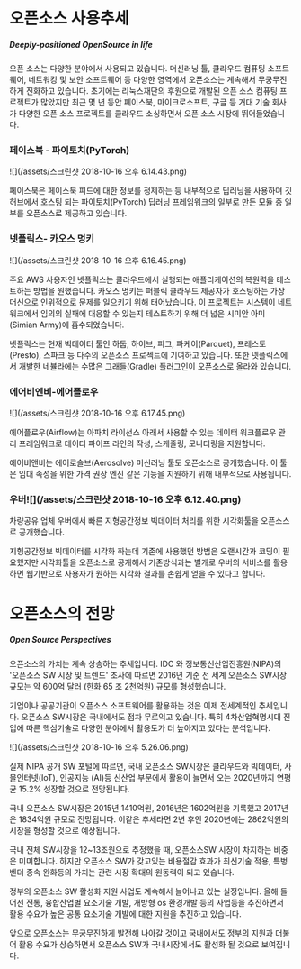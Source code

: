 # 오픈소스 사용추세

##### Deeply-positioned OpenSource in life

오픈 소스는 다양한 분야에서 사용되고 있습니다. 머신러닝 툴, 클라우드 컴퓨팅 소프트웨어, 네트워킹 및 보안 소프트웨어 등  다양한 영역에서 오픈소스는 계속해서 무궁무진하게 진화하고 있습니다. 초기에는 리눅스재단의 후원으로 개발된 오픈 소스 컴퓨팅 프로젝트가 많았지만 최근 몇 년 동안 페이스북, 마이크로소프트, 구글 등 거대 기술 회사가 다양한 오픈 소스 프로젝트를 클라우드 소싱하면서 오픈 소스 시장에 뛰어들었습니다.

### 페이스북 - 파이토치\(PyTorch\)

![](/assets/스크린샷 2018-10-16 오후 6.14.43.png)

페이스북은 페이스북 피드에 대한 정보를 정제하는 등 내부적으로 딥러닝을 사용하며 깃허브에서 호스팅 되는 파이토치\(PyTorch\) 딥러닝 프레임워크의 일부로 만든 모듈 중 일부를 오픈소스로 제공하고 있습니다.

### 넷플릭스- 카오스 멍키

![](/assets/스크린샷 2018-10-16 오후 6.16.45.png)

주요 AWS 사용자인 넷플릭스는 클라우드에서 실행되는 애플리케이션의 복원력을 테스트하는 방법을 원했습니다. 카오스 멍키는 퍼블릭 클라우드 제공자가 호스팅하는 가상 머신으로 인위적으로 문제를 일으키기 위해 태어났습니다. 이 프로젝트는 시스템이 네트워크에서 임의의 실패에 대응할 수 있는지 테스트하기 위해 더 넓은 시미안 아미\(Simian Army\)에 흡수되었습니다.

넷플릭스는 현재 빅데이터 툴인 하둡, 하이브, 피그, 파케이\(Parquet\), 프레스토\(Presto\), 스파크 등 다수의 오픈소스 프로젝트에 기여하고 있습니다. 또한 넷플릭스에서 개발한 네뷸라에는 수많은 그래들\(Gradle\) 플러그인이 오픈소스로 올라와 있습니다.

### 에어비엔비-에어플로우

![](/assets/스크린샷 2018-10-16 오후 6.17.45.png)

에어플로우\(Airflow\)는 아파치 라이선스 아래서 사용할 수 있는 데이터 워크플로우 관리 프레임워크로 데이터 파이프 라인의 작성, 스케줄링, 모니터링을 지원합니다.

에어비앤비는 에어로솔브\(Aerosolve\) 머신러닝 툴도 오픈소스로 공개했습니다. 이 툴은 임대 속성을 위한 가격 권장 엔진 같은 기능을 지원하기 위해 내부적으로 사용됩니다.

### 우버![](/assets/스크린샷 2018-10-16 오후 6.12.40.png)

차량공유 업체 우버에서 빠른 지형공간정보 빅데이터 처리를 위한 시각화툴을 오픈소스로 공개했습니다.

지형공간정보 빅데이터를 시각화 하는데 기존에 사용했던 방법은 오랜시간과 코딩이 필요했지만 시각화툴을 오픈소스로 공개해서 기존방식과는 별개로 우버의 서비스를 활용하면 웹기반으로 사용자가 원하는 시각화 결과를 손쉽게 얻을 수 있다고 합니다.

# 오픈소스의 전망

##### Open Source Perspectives

오픈소스의 가치는 계속 상승하는 추세입니다.  IDC 와 정보통신산업진흥원\(NIPA\)의 '오픈소스 SW 시장 및 트렌드' 조사에 따르면 2016년 기준 전 세계 오픈소스 SW시장 규모는 약 600억 달러 \(한화 65 조 2천억원\) 규모를 형성했습니다.

기업이나 공공기관이 오픈소스 소프트웨어를 활용하는 것은 이제 전세계적인 추세입니다. 오픈소스 SW시장은 국내에서도 점차 무르익고 있습니다. 특히 4차산업혁명시대 진입에 따른 핵심기술로 다양한 분야에서 활용도가 더 높아지고 있다는 분석입니다.

![](/assets/스크린샷 2018-10-16 오후 5.26.06.png)

실제 NIPA 공개 SW 포털에 따르면, 국내 오픈소스 SW시장은 클라우드와 빅데이터, 사물인터넷\(IoT\), 인공지능 \(AI\)등 신산업 부문에서 활용이 늘면서 오는 2020년까지 연평균 15.2% 성장할 것으로 전망됩니다.

국내 오픈소스 SW시장은 2015년 1410억원, 2016년은 1602억원을 기록했고 2017년은 1834억원 규모로 전망됩니다. 이같은 추세라면 2년 후인 2020년에는 2862억원의 시장을 형성할 것으로 예상됩니다.

국내 전체 SW시장을 12~13조원으로 추정했을 때, 오픈소스SW 시장이 차지하는 비중은 미미합니다. 하지만 오픈소스 SW가 갖고있는 비용절감 효과가 최신기술 적용, 특벙 벤더 종속 완화등의 가치는 관련 시장 확대의 원동력이 되고 있습니다.

정부의 오픈소스 SW 활성화 지원 사업도 계속해서 늘어나고 있는 실정입니다. 올해 들어선 전통, 융합산업별 요소기술 개발, 개방형 os 환경개발 등의 사업등을 추진하면서 활용 수요가 높은 공통 요소기술 개발에 대한 지원을 추진하고 있습니다.

앞으로 오픈소스는 무궁무진하게 발전해 나아갈 것이고 국내에서도 정부의 지원과 더불어 활용 수요가 상승하면서 오픈소스 SW가 국내시장에서도 활성화 될 것으로 보여집니다.

